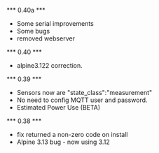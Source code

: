 *** 0.40a *** 
- Some serial improvements
- Some bugs
- removed webserver

*** 0.40 *** 
- alpine3.122 correction.
  
*** 0.39 *** 
- Sensors now are "state_class":"measurement"
- No need to config MQTT user and password.
- Estimated Power Use (BETA)

*** 0.38 *** 
- fix returned a non-zero code on install
- Alpine 3.13 bug - now using 3.12

